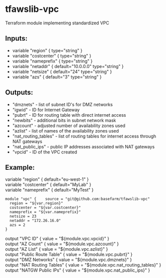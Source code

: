# tfawslib-vpc
Terraform module implementing standardized VPC

## Inputs:  
+ variable "region" { type="string" }  
+ variable "costcenter" { type="string" }  
+ variable "nameprefix" { type="string" }  
+ variable "netaddr" { default="10.0.0.0" type="string" }  
+ variable "netsize" { default="24" type="string" }  
+ variable "azs" { default="3" type="string" }  

## Outputs:  
+ "dmznets" - list of subnet ID's for DMZ networks  
+ "igwid" - ID for Internet Gateway  
+ "pubrt" - ID for routing table with direct internet access  
+ "newbits" - additional bits in subnet network mask  
+ "azcount" - adjusted number of availability zones used  
+ "azlist" - list of names of the availability zones used  
+ "nat_routing_tables" - list of routing tables for internet access through NAT gateways  
+ "nat_public_ips" - public IP addresses associated with NAT gateways  
+ "vpcid" - ID of the VPC created  

## Example:
variable "region" { default="eu-west-1" }  
variable "costcenter" { default="MyLab" }  
variable "nameprefix" { default="MyTest" }  
  

```hcl
module "vpc" {    source = "git@github.com:basefarm/tfawslib-vpc"  
  region = "${var.region}"  
  costcenter = "${var.costcenter}"  
  nameprefix = "${var.nameprefix}"  
  netsize = 23  
  netaddr = "172.26.16.0"  
  azs = 2  
}
```
  
  
output "VPC ID" { value = "${module.vpc.vpcid}" }  
output "AZ Count" { value = "${module.vpc.azcount}" }  
output "AZ List" { value = "${module.vpc.azlist}" }  
output "Public Route Table" { value = "${module.vpc.pubrt}" }  
output "DMZ Networks" { value = "${module.vpc.dmznets}" }  
output "NAT Routing Tables" { value = "${module.vpc.nat_routing_tables}" }  
output "NATGW Public IPs" { value = "${module.vpc.nat_public_ips}" }  
  
